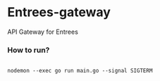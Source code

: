 # Entrees-gateway
API Gateway for Entrees


### How to run?
<code style="padding: 8px 32px">
nodemon --exec go run main.go --signal SIGTERM
</code>
